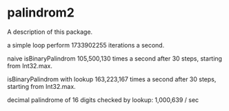 # palindrom2

A description of this package.

a simple loop perform 1733902255 iterations a second.

naive isBinaryPalindrom 105,500,130 times a second after 30 steps,
starting from Int32.max.

isBinaryPalindrom with lookup 163,223,167 times a second after 30 steps,
starting from Int32.max.

decimal palindrome of 16 digits checked by lookup: 1,000,639 / sec
